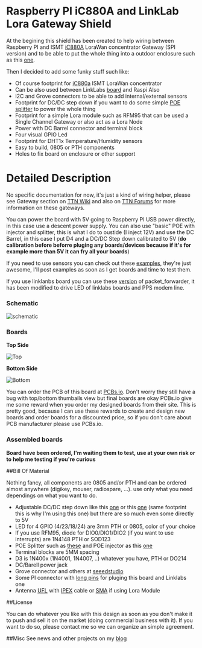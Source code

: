 Raspberry PI iC880A and LinkLab Lora Gateway Shield
===================================================

At the begining this shield has been created to help wiring between Raspberry PI and ISMT [iC880A][10] LoraWan concentrator Gateway (SPI version) and to be able to put the whole thing into a outdoor enclosure such as this [one][15].

Then I decided to add some funky stuff such like:

- Of course footprint for [iC880a][10] ISMT LoraWan concentrator
- Can be also used between LinkLabs [board][11] and Raspi Also
- I2C and Grove connectors to be able to add internal/external sensors
- Footprint for DC/DC step down if you want to do some simple [POE splitter][16] to power the whole thing
- Footprint for a simple Lora module such as RFM95 that can be used a Single Channel Gateway or also act as a Lora Node
- Power with DC Barrel connector and terminal block
- Four visual GPIO Led
- Footprint for DHT1x Temperature/Humidity sensors
- Easy to build, 0805 or PTH components
- Holes to fix board on enclosure or other support

Detailed Description
====================

No specific documentation for now, it's just a kind of wiring helper, please see Gateway section on [TTN Wiki][13] and also on [TTN Forums][14] for more information on these gateways.

You can power the board with 5V going to Raspberry PI USB power directly, in this case use a descent power supply.
You can also use "basic" POE with injector and splitter, this is what I do to oustide (I inject 12V) and use the DC Barrel, in this case I put D4 and a DC/DC Step down calibrated to 5V (**do calibration before beforre pluging any boards/devices because if it's for example more than 5V it can fry all your boards**)

If you need to use sensors you can check out these [examples][12], they're just awesome, I'll post examples as soon as I get boards and time to test them.

If you use linklanbs board you can use these [version][2] of packet_forwarder, it has been modified to drive LED of linklabs boards and PPS modem line.

### Schematic
![schematic](https://raw.githubusercontent.com/ch2i/iC880A-Raspberry-PI/master/pictures/RPI-Lora-Gateway-Shield-sch.png)  

### Boards 

**Top Side**

<img src="https://raw.githubusercontent.com/ch2i/iC880A-Raspberry-PI/master/pictures/RPI-Lora-Gateway-Shield-top.png" alt="Top">    

**Bottom Side**

<img src="https://raw.githubusercontent.com/ch2i/iC880A-Raspberry-PI/master/pictures/RPI-Lora-Gateway-Shield-bot.png" alt="Bottom">     

You can order the PCB of this board at [PCBs.io][3]. Don't worry they still have a bug with top/bottom thumbails view but final boards are okay
PCBs.io give me some reward when you order my designed boards from their site. This is pretty good, because I can use these rewards to create and design new boards and order boards for a discounted price, so if you don't care about PCB manufacturer please use PCBs.io.

### Assembled boards

**Board have been ordered, I'm waiting them to test, use at your own risk or to help me testing if you're curious**    

##Bill Of Material

Nothing fancy, all components are 0805 and/or PTH and can be ordered almost anywhere (digikey, mouser, radiospare, ...). 
use only what you need dependings on what you want to do. 

- Adjustable DC/DC step down like this [one][18] or this [one][19] (same footprint this is why I'm using this one) but there are so much even some directly to 5V
- LED for 4 GPIO (4/23/18/24) are 3mm PTH or 0805, color of your choice
- If you use RFM95, diode for DIO0/DIO1/DIO2 (if you want to use interrupts) are 1N4148 PTH or SOD123
- POE Splitter such as [these][16] and POE injector as this [one][17]
- Terminal blocks are 5MM spacing
- D3 is 1N400x (1N4001, 1N4007, ..) whatever you have, PTH or DO214
- DC/Barell power jack 
- Grove connector and others at [seeedstudio][20]
- Some PI connector with [long pins][21] for pluging this board and Linklabs one 
- Antenna [UFL][22] with [IPEX][23] cable or [SMA][24] if using Lora Module


##License

You can do whatever you like with this design as soon as you don't make it to push and sell it on the market (doing commercial business with it). If you want to do so, please contact me so we can organize an simple agreement.

##Misc
See news and other projects on my [blog][1] 
 
[1]: https://hallard.me
[2]: https://github.com/ch2i/packet_forwarder
[3]: https://PCBs.io/share/zvoQ4

[10]: http://webshop.imst.de/ic880a-spi-lorawan-concentrator-868mhz.html
[11]: http://forum.thethingsnetwork.org/t/raspberry-pi-lorawan-gateway-board/1071
[12]: https://github.com/leon-anavi/rpi-examples
[13]: https://staging.thethingsnetwork.org/wiki/Hardware/Gateways/Overview
[14]: http://forum.thethingsnetwork.org/c/gateways
[15]: https://www.aerial.net/shop/product_info.php?products_id=1102
[16]: https://www.aerial.net/shop/index.php?cPath=22_124
[17]: http://wiki.dragino.com/index.php?title=PoE_Injector
[18]: http://www.ebay.com/itm/2-PCS-MP1584EN-Step-down-Power-DC-DC-3A-Adjustable-Ultra-LM2596-Step-down-Module-/301798394307
[19]: http://www.ebay.com/itm/1x-Tiny-4-5-28V-3A-DC-DC-Buck-Converter-Step-down-Power-Regulator-MP1584EN-/141524007951
[20]: http://www.seeedstudio.com/depot/index.php?main_page=opl_info&opl_id=4
[21]: http://www.ebay.com/itm/170578495165
[22]: http://www.ebay.com/itm/351690376555
[23]: http://www.ebay.com/itm/351738196013
[24]: http://www.ebay.com/itm/371534934746